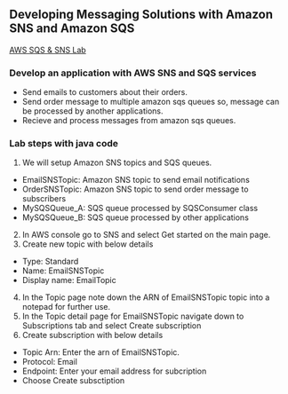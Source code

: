 ## Developing Messaging Solutions with Amazon SNS and Amazon SQS

[AWS SQS & SNS Lab](https://github.com/techiearchive/aws-dev-lab/blob/master/lab-5-sqs-sns/images/lab-5-sqs-sns.png)

### Develop an application with AWS SNS and SQS services
- Send emails to customers about their orders.
- Send order message to multiple amazon sqs queues so, message can be processed by another applications.
- Recieve and process messages from amazon sqs queues.

### Lab steps with java code
1. We will setup Amazon SNS topics and SQS queues.
  - EmailSNSTopic: Amazon SNS topic to send email notifications
  - OrderSNSTopic: Amazon SNS topic to send order message to subscribers
  - MySQSQueue_A: SQS queue processed by SQSConsumer class
  - MySQSQueue_B: SQS queue processed by other applications

2. In AWS console go to SNS and select Get started on the main page.
3. Create new topic with below details
  - Type: Standard
  - Name: EmailSNSTopic
  - Display name: EmailTopic

4. In the Topic page note down the ARN of EmailSNSTopic topic into a notepad for further use.
5. In the Topic detail page for EmailSNSTopic navigate down to Subscriptions tab and select Create subscription
6. Create subscription with below details
  - Topic Arn: Enter the arn of EmailSNSTopic.
  - Protocol: Email
  - Endpoint: Enter your email address for subcription
  - Choose Create subsctiption


